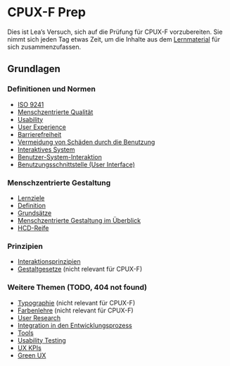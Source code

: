 # CPUX-F Prep

Dies ist Lea’s Versuch, sich auf die Prüfung für CPUX-F vorzubereiten. Sie nimmt
sich jeden Tag etwas Zeit, um die Inhalte aus dem
[Lernmaterial](quellenangaben.md) für sich zusammenzufassen.

## Grundlagen

<div class="grid">
<div class="card"><div markdown="1">

### Definitionen und Normen

- [ISO 9241](definitionen-und-normen/iso-9241.md)
- [Menschzentrierte Qualität](definitionen-und-normen/menschzentrierte-qualitaet.md)
- [Usability](definitionen-und-normen/usability.md)
- [User Experience](definitionen-und-normen/user-experience.md)
- [Barrierefreiheit](definitionen-und-normen/barrierefreiheit.md)
- [Vermeidung von Schäden durch die Benutzung](definitionen-und-normen/vermeidung-schaeden.md)
- [Interaktives System](definitionen-und-normen/interaktives-system.md)
- [Benutzer-System-Interaktion](definitionen-und-normen/benutzer-system-interaktion.md)
- [Benutzungsschnittstelle (User Interface)](definitionen-und-normen/benutzungsschnittstelle.md)

</div></div>
<div class="card"><div markdown="1">

### Menschzentrierte Gestaltung

- [Lernziele](menschzentrierte-gestaltung/lernziele.md)
- [Definition](menschzentrierte-gestaltung/definition.md)
- [Grundsätze](menschzentrierte-gestaltung/grundsaetze.md)
- [Menschzentrierte Gestaltung im Überblick](menschzentrierte-gestaltung/ueberblick.md)
- [HCD-Reife](menschzentrierte-gestaltung/hcd-reife.md)

</div></div>
<div class="card"><div markdown="1">

### Prinzipien

- [Interaktionsprinzipien](prinzipien/interaktionsprinzipien.md)
- [Gestaltgesetze](prinzipien/gestaltgesetze.md) (nicht relevant für CPUX-F)

</div></div>
</div>

### Weitere Themen (TODO, 404 not found)

- [Typographie](prinzipien/typographie.md) (nicht relevant für CPUX-F)
- [Farbenlehre](prinzipien/farbenlehre.md) (nicht relevant für CPUX-F)
- [User Research](user-research.html)
- [Integration in den Entwicklungsprozess](integration-entwicklungsprozess.html)
- [Tools](tools.html)
- [Usability Testing](usability-testing.html)
- [UX KPIs](ux-kpis.html)
- [Green UX](green-ux.html)

